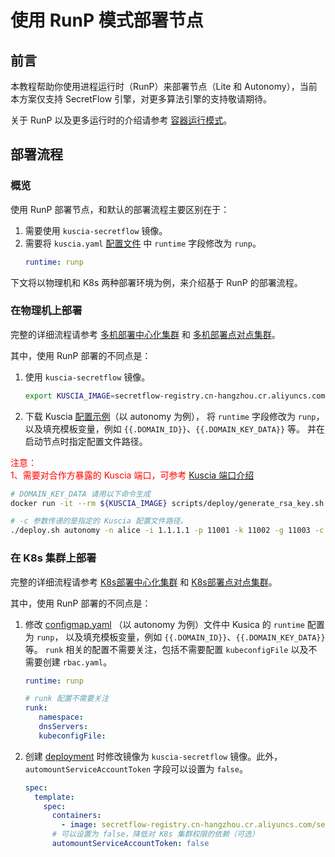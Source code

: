 # 使用 RunP 模式部署节点

## 前言
本教程帮助你使用进程运行时（RunP）来部署节点（Lite 和 Autonomy），当前本方案仅支持 SecretFlow 引擎，对更多算法引擎的支持敬请期待。

关于 RunP 以及更多运行时的介绍请参考 [容器运行模式](../../reference/architecture_cn.md#agent)。

## 部署流程

### 概览
使用 RunP 部署节点，和默认的部署流程主要区别在于：
1. 需要使用 `kuscia-secretflow` 镜像。
2. 需要将 `kuscia.yaml` [配置文件](../kuscia_config_cn.md) 中 `runtime` 字段修改为 `runp`。
    ```yaml
    runtime: runp
    ```
下文将以物理机和 K8s 两种部署环境为例，来介绍基于 RunP 的部署流程。

### 在物理机上部署
完整的详细流程请参考 [多机部署中心化集群](../Docker_deployment_kuscia/deploy_master_lite_cn.md) 和 [多机部署点对点集群](../Docker_deployment_kuscia/deploy_p2p_cn.md)。

其中，使用 RunP 部署的不同点是：
1. 使用 `kuscia-secretflow` 镜像。
   ```bash
   export KUSCIA_IMAGE=secretflow-registry.cn-hangzhou.cr.aliyuncs.com/secretflow/kuscia-secretflow
   ```

2. 下载 Kuscia [配置示例](https://github.com/secretflow/kuscia/blob/main/scripts/templates/kuscia-autonomy.yaml)（以 autonomy 为例），
   将 `runtime` 字段修改为 `runp`，以及填充模板变量，例如 `{{.DOMAIN_ID}}`、`{{.DOMAIN_KEY_DATA}}` 等。 并在启动节点时指定配置文件路径。

<span style="color:red;">注意：<br>
1、需要对合作方暴露的 Kuscia 端口，可参考 [Kuscia 端口介绍](../kuscia_ports_cn.md) </span>

   ```bash
   # DOMAIN_KEY_DATA 请用以下命令生成
   docker run -it --rm ${KUSCIA_IMAGE} scripts/deploy/generate_rsa_key.sh

   # -c 参数传递的是指定的 Kuscia 配置文件路径。
   ./deploy.sh autonomy -n alice -i 1.1.1.1 -p 11001 -k 11002 -g 11003 -c kuscia-autonomy.yaml
   ```

### 在 K8s 集群上部署
完整的详细流程请参考 [K8s部署中心化集群](./K8s_master_lite_cn.md) 和 [K8s部署点对点集群](./K8s_p2p_cn.md)。

其中，使用 RunP 部署的不同点是：
1. 修改 [configmap.yaml](https://github.com/secretflow/kuscia/blob/main/hack/k8s/autonomy/configmap.yaml) （以 autonomy 为例）文件中 Kusica 的 `runtime` 配置为 `runp`，
   以及填充模板变量，例如 `{{.DOMAIN_ID}}`、`{{.DOMAIN_KEY_DATA}}` 等。 `runk` 相关的配置不需要关注，包括不需要配置 `kubeconfigFile` 以及不需要创建 `rbac.yaml`。
   ```yaml
   runtime: runp

   # runk 配置不需要关注
   runk:
      namespace:
      dnsServers:
      kubeconfigFile:
   ```

2. 创建 [deployment](https://github.com/secretflow/kuscia/blob/main/hack/k8s/autonomy/deployment.yaml) 时修改镜像为 `kuscia-secretflow` 镜像。此外，`automountServiceAccountToken` 字段可以设置为 `false`。
   ```yaml
   spec:
     template:
       spec:
         containers:
           - image: secretflow-registry.cn-hangzhou.cr.aliyuncs.com/secretflow/kuscia-secretflow:latest
         # 可以设置为 false，降低对 K8s 集群权限的依赖（可选）
         automountServiceAccountToken: false
   ```